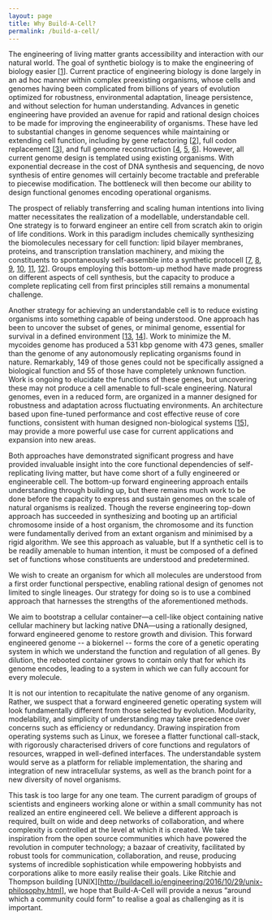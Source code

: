 ```yaml
---
layout: page
title: Why Build-A-Cell?
permalink: /build-a-cell/
---
```


The engineering of living matter grants accessibility and interaction with our natural world. The goal of synthetic biology is to make the engineering of biology easier [[1](https://www.ncbi.nlm.nih.gov/pubmed/16306983)]. Current practice of engineering biology is done largely in an ad hoc manner within complex preexisting organisms, whose cells and genomes having been complicated from billions of years of evolution optimized for robustness, environmental adaptation, lineage persistence, and without selection for human understanding. Advances in genetic engineering have provided an avenue for rapid and rational design choices to be made for improving the engineerability of organisms. These have led to substantial changes in genome sequences while maintaining or extending cell function, including by gene refactoring [[2](https://www.ncbi.nlm.nih.gov/pubmed/16729053)], full codon replacement [[3](https://www.ncbi.nlm.nih.gov/pubmed/19633652)], and full genome reconstruction [[4](https://www.ncbi.nlm.nih.gov/pubmed/20488990), [5](https://www.ncbi.nlm.nih.gov/pubmed/12114528), [6](https://www.ncbi.nlm.nih.gov/pubmed/26076868)]. However, all current genome design is templated using existing organisms. With exponential decrease in the cost of DNA synthesis and sequencing, de novo synthesis of entire genomes will certainly become tractable and preferable to piecewise modification. The bottleneck will then become our ability to design functional genomes encoding operational organisms.  

The prospect of reliably transferring and scaling human intentions into living matter necessitates the realization of a modellable, understandable cell. One strategy is to forward engineer an entire cell from scratch akin to origin of life conditions. Work in this paradigm includes chemically synthesizing the biomolecules necessary for cell function: lipid bilayer membranes, proteins, and transcription translation machinery, and mixing the constituents to spontaneously self-assemble into a synthetic protocell [[7](https://www.ncbi.nlm.nih.gov/pubmed/11201752), [8](https://www.ncbi.nlm.nih.gov/pubmed/24606140), [9](https://www.ncbi.nlm.nih.gov/pubmed/21941243), [10](https://www.ncbi.nlm.nih.gov/pubmed/15591347), [11](https://www.ncbi.nlm.nih.gov/pubmed/21317359), [12](https://www.ncbi.nlm.nih.gov/pubmed/21886681)]. Groups employing this bottom-up method have made progress on different aspects of cell synthesis, but the capacity to produce a complete replicating cell from first principles still remains a monumental challenge.


Another strategy for achieving an understandable cell is to reduce existing organisms into something capable of being understood. One approach has been to uncover the subset of genes, or minimal genome, essential for survival in a defined environment [[13](https://www.ncbi.nlm.nih.gov/pubmed/27013737), [14](https://www.ncbi.nlm.nih.gov/pubmed/16645050)]. Work to minimize the M. mycoides genome has produced a 531 kbp genome with 473 genes, smaller than the genome of any autonomously replicating organisms found in nature. Remarkably, 149 of those genes could not be specifically assigned a biological function and 55 of those have completely unknown function. Work is ongoing to elucidate the functions of these genes, but uncovering these may not produce a cell amenable to full-scale engineering. Natural genomes, even in a reduced form, are organized in a manner designed for robustness and adaptation across fluctuating environments. An architecture based upon fine-tuned performance and cost effective reuse of core functions, consistent with human designed non-biological systems [[15](https://www.ncbi.nlm.nih.gov/pubmed/21886681)], may provide a more powerful use case for current applications and expansion into new areas.


Both approaches have demonstrated significant progress and have provided invaluable insight into the core functional dependencies of self-replicating living matter, but have come short of a fully engineered or engineerable cell. The bottom-up forward engineering approach entails understanding through building up, but there remains much work to be done before the capacity to express and sustain genomes on the scale of natural organisms is realized. Though the reverse engineering top-down approach has succeeded in synthesizing and booting up an artificial chromosome inside of a host organism, the chromosome and its function were fundamentally derived from an extant organism and minimised by a rigid algorithm. We see this approach as valuable, but  If a synthetic cell is to be readily amenable to human intention, it must be composed of a defined set of functions whose constituents are understood and predetermined.


We wish to create an organism for which all molecules are understood from a first order functional perspective, enabling rational design of genomes not limited to single lineages. Our strategy for doing so is to use a combined approach that harnesses the strengths of the aforementioned methods.


We aim to bootstrap a cellular container—a cell-like object containing native cellular machinery but lacking native DNA—using a rationally designed, forward engineered genome to restore growth and division. This forward engineered genome -- a biokernel -- forms the core of a genetic operating system in which we understand the function and regulation of all genes. By dilution, the rebooted container grows to contain only that for which its genome encodes, leading to a system in which we can fully account for every molecule.


It is not our intention to recapitulate the native genome of any organism. Rather, we suspect that a forward engineered genetic operating system will look fundamentally different from those selected by evolution. Modularity, modelability, and simplicity of understanding may take precedence over concerns such as efficiency or redundancy. Drawing inspiration from operating systems such as Linux, we foresee a flatter functional call-stack, with rigorously characterised drivers of core functions and regulators of resources, wrapped in well-defined interfaces. The understandable system would serve as a platform for reliable implementation, the sharing and integration of new intracellular systems, as well as the branch point for a new diversity of novel organisms.


This task is too large for any one team. The current paradigm of groups of scientists and engineers working alone or within a small community has not realized an entire engineered cell. We believe a different approach is required, built on wide and deep networks of collaboration, and where complexity is controlled at the level at which it is created. We take inspiration from the open source communities which have powered the revolution in computer technology; a bazaar of creativity, facilitated by robust tools for communication, collaboration, and reuse, producing systems of incredible sophistication while empowering hobbyists and corporations alike to more easily realise their goals. Like Ritchie and Thompson building [UNIX][http://buildacell.io/engineering/2016/10/29/unix-philosophy.html], we hope that Build-A-Cell will provide a nexus “around which a community could form” to realise a goal as challenging as it is important.
